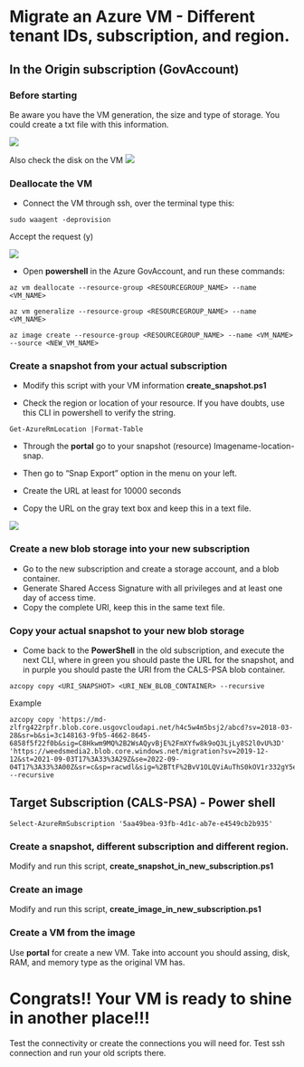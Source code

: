 # Migrate an Azure VM - Different tenant IDs, subscription, and region.

## In the Origin subscription (GovAccount)

### Before starting
Be aware you have the VM generation, the size and type of storage. You could create a txt file with this information.

![](https://lh3.googleusercontent.com/RrrVCaoLbn3BjRS6J9GQHxtN3uW-DYHmQR9M2t30afhxnp1z8_JJifzgiTta_yHCMfV4sCHSOlzV82MoqOesp0_joVU1EIPtmCzd82ZEaShvPRQjs2MlG1-DGSOTf_LchyoB7VKh=s0)
 

Also check the disk on the VM
![](https://lh4.googleusercontent.com/YsQ3lAFosQMWpC9iABRM67CvXSUsxAIQN6gQcCbo1uW3upmrbvk55W8ZKjEdNqX1Jmp0txvjADwWW5Iqqe0PUwSYOZLuIx6R0cZp9ZEZGrrCS-sj2IcyPZiYA6V2w4LOFb-otANJ=s0)
 
### Deallocate the VM   
- Connect the VM through ssh, over the terminal type this:

```
sudo waagent -deprovision
```
Accept the request (y)

  

![](https://lh3.googleusercontent.com/0VyjXAmbw5oGIOMysN8A5z6AIwaCSr21kGRTGJpxnuZldz7_i2kdiy-B77AxPAfu6hwGxV4Gu7KuWhIcvDFdafkQn1VqXbLfKQhCc1vQ2-avdcg9d4T4ep8IYeV_memCu-vzw3nf=s0)


- Open **powershell** in the Azure GovAccount, and run these commands:
 
```
az vm deallocate --resource-group <RESOURCEGROUP_NAME> --name <VM_NAME>
```  
```
az vm generalize --resource-group <RESOURCEGROUP_NAME> --name <VM_NAME>
```
```  
az image create --resource-group <RESOURCEGROUP_NAME> --name <VM_NAME> --source <NEW_VM_NAME>
```
  
### Create a snapshot from your actual subscription
- Modify this script with your VM information **create_snapshot.ps1**

- Check the region or location of your resource. If you have doubts, use this CLI in powershell to verify the string. 
```
Get-AzureRmLocation |Format-Table
```
  

- Through the **portal** go to your snapshot (resource)  Imagename-location-snap.

- Then go to “Snap Export” option in the menu on your left.

- Create the URL at least for 10000 seconds

- Copy the URL on the gray text box and keep this in a text file.

  
![](https://lh4.googleusercontent.com/U1pfgoXWX46f-d1dt6uCms0pM_Mf5-nZqXzEG-jcT6LeVivQtsksz-qdSCNAOoKIiYbrkchzGI21dUCvTf90O6LcPLY-ErnVuGkFx-GtASe-s0F2hWAo_DS94iJOADu8WzQXKdwA=s0)

### Create a new blob storage into your new subscription

- Go to the new subscription and create a storage account, and a blob container.   
- Generate Shared Access Signature with all privileges and at least one day of access time.
- Copy the complete URI, keep this in the same text file.

### Copy your actual snapshot to your new blob storage

- Come back to the **PowerShell** in the old subscription, and execute the next CLI, where in green you should paste the URL for the snapshot, and in purple you should paste the URI from the CALS-PSA blob container.
```
azcopy copy <URI_SNAPSHOT> <URI_NEW_BLOB_CONTAINER> --recursive  
```
Example
```
azcopy copy 'https://md-zlfrg422rpfr.blob.core.usgovcloudapi.net/h4c5w4m5bsj2/abcd?sv=2018-03-28&sr=b&si=3c148163-9fb5-4662-8645-6858f5f22f0b&sig=C8Hkwm9MQ%2B2WsAQyvBjE%2FmXYfw8k9oQ3LjLy8S2l0vU%3D' 'https://weedsmedia2.blob.core.windows.net/migration?sv=2019-12-12&st=2021-09-03T17%3A33%3A29Z&se=2022-09-04T17%3A33%3A00Z&sr=c&sp=racwdl&sig=%2BTtF%2BvV1OLQViAuThS0kOV1r332gY5eppWjX%2B2ZEalo%3D' --recursive
```

## Target Subscription (CALS-PSA) - Power shell

```
Select-AzureRmSubscription '5aa49bea-93fb-4d1c-ab7e-e4549cb2b935'
```
 
### Create a snapshot, different subscription and different region.
Modify and run this script, **create_snapshot_in_new_subscription.ps1**

### Create an image 
Modify and run this script, **create_image_in_new_subscription.ps1**

### Create a VM from the image
Use **portal** for create a new VM. Take into account you should assing, disk, RAM, and memory type as the original VM has.

# Congrats!! Your VM is ready to shine in another place!!!

Test the connectivity or create the connections you will need for.
Test ssh connection and run your old scripts there.


 


